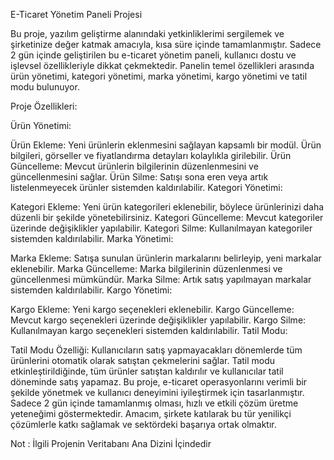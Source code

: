 E-Ticaret Yönetim Paneli Projesi

Bu proje, yazılım geliştirme alanındaki yetkinliklerimi sergilemek ve şirketinize değer katmak amacıyla, kısa süre içinde tamamlanmıştır. Sadece 2 gün içinde geliştirilen bu e-ticaret yönetim paneli, kullanıcı dostu ve işlevsel özellikleriyle dikkat çekmektedir. Panelin temel özellikleri arasında ürün yönetimi, kategori yönetimi, marka yönetimi, kargo yönetimi ve tatil modu bulunuyor.

Proje Özellikleri:

Ürün Yönetimi:

Ürün Ekleme: Yeni ürünlerin eklenmesini sağlayan kapsamlı bir modül. Ürün bilgileri, görseller ve fiyatlandırma detayları kolaylıkla girilebilir.
Ürün Güncelleme: Mevcut ürünlerin bilgilerinin düzenlenmesini ve güncellenmesini sağlar.
Ürün Silme: Satışı sona eren veya artık listelenmeyecek ürünler sistemden kaldırılabilir.
Kategori Yönetimi:

Kategori Ekleme: Yeni ürün kategorileri eklenebilir, böylece ürünlerinizi daha düzenli bir şekilde yönetebilirsiniz.
Kategori Güncelleme: Mevcut kategoriler üzerinde değişiklikler yapılabilir.
Kategori Silme: Kullanılmayan kategoriler sistemden kaldırılabilir.
Marka Yönetimi:

Marka Ekleme: Satışa sunulan ürünlerin markalarını belirleyip, yeni markalar eklenebilir.
Marka Güncelleme: Marka bilgilerinin düzenlenmesi ve güncellenmesi mümkündür.
Marka Silme: Artık satış yapılmayan markalar sistemden kaldırılabilir.
Kargo Yönetimi:

Kargo Ekleme: Yeni kargo seçenekleri eklenebilir.
Kargo Güncelleme: Mevcut kargo seçenekleri üzerinde değişiklikler yapılabilir.
Kargo Silme: Kullanılmayan kargo seçenekleri sistemden kaldırılabilir.
Tatil Modu:

Tatil Modu Özelliği: Kullanıcıların satış yapmayacakları dönemlerde tüm ürünlerini otomatik olarak satıştan çekmelerini sağlar. Tatil modu etkinleştirildiğinde, tüm ürünler satıştan kaldırılır ve kullanıcılar tatil döneminde satış yapamaz.
Bu proje, e-ticaret operasyonlarını verimli bir şekilde yönetmek ve kullanıcı deneyimini iyileştirmek için tasarlanmıştır. Sadece 2 gün içinde tamamlanmış olması, hızlı ve etkili çözüm üretme yeteneğimi göstermektedir. Amacım, şirkete katılarak bu tür yenilikçi çözümlerle katkı sağlamak ve sektördeki başarıya ortak olmaktır.


Not : İlgili Projenin Veritabanı Ana Dizini İçindedir
